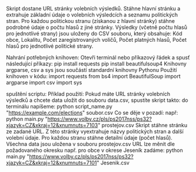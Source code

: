 Skript dostane URL stránky volebních výsledků.
Stáhne hlavní stránku a extrahuje základní údaje o volebních výsledcích a seznamu politických stran.
Pro každou politickou stranu (získanou z hlavní stránky) stáhne podrobné údaje o počtu hlasů z jiné stránky.
Výsledky (včetně počtu hlasů pro jednotlivé strany) jsou uloženy do CSV souboru, který obsahuje:
Kód obce, Lokalitu, Počet zaregistrovaných voličů, Počet platných hlasů, Počet hlasů pro jednotlivé politické strany.

Nahrání potřebných knihoven:
Otevři terminál nebo příkazový řádek a spusť následující příkazy:
pip install requests
pip install beautifulsoup4
Knihovny argparse, csv a sys jsou součástí standardní knihovny Pythonu
Použití knihoven v kódu:
import requests
from bs4 import BeautifulSoup
import argparse
import csv
import sys

spuštění scriptu:
Příklad použití:
Pokud máte URL stránky volebních výsledků a chcete data uložit do souboru data.csv, spustíte skript takto:
do terminálu napíšeme:
python script_name.py "https://example.com/elections" soubor.csv
Co se děje v pozadí:
např:
python main.py "https://www.volby.cz/pls/ps2017nss/ps32?xjazyk=CZ&xkraj=12&xnumnuts=7103" prostejov.csv
Skript stáhne stránku ze zadané URL.
Z této stránky vyextrahuje názvy politických stran a další volební údaje.
Pro každou stranu stáhne detailní údaje (počet hlasů).
Všechna data jsou uložena v souboru prostejov.csv
URL lze měnit dle požadovaného okresku
např. pro obce v okrese Jeseník zadáme:
python main.py "https://www.volby.cz/pls/ps2017nss/ps32?xjazyk=CZ&xkraj=12&xnumnuts=7101" Jesenik.csv